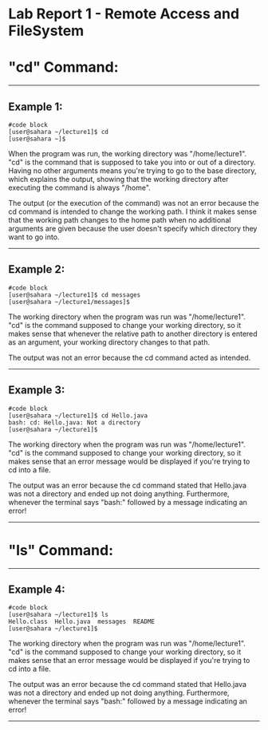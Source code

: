 # Lab Report 1 - Remote Access and FileSystem
# "cd" Command:
---
## Example 1:
```
#code block
[user@sahara ~/lecture1]$ cd
[user@sahara ~]$
```
When the program was run, the working directory was "/home/lecture1". "cd" is the command that is supposed to take you into or out of a directory.
Having no other arguments means you're trying to go to the base directory, which explains the output, showing that the working directory after executing the command is always "/home".

The output (or the execution of the command) was not an error because the cd command is intended to change the working path. I think it makes sense that the working path changes to the home path when no additional arguments are given
because the user doesn't specify which directory they want to go into.

---

## Example 2:
```
#code block
[user@sahara ~/lecture1]$ cd messages
[user@sahara ~/lecture1/messages]$
```
The working directory when the program was run was "/home/lecture1". "cd" is the command supposed to change your working directory, so it makes
sense that whenever the relative path to another directory is entered as an argument, your working directory changes to that path.

The output was not an error because the cd command acted as intended.

---

## Example 3:
```
#code block
[user@sahara ~/lecture1]$ cd Hello.java
bash: cd: Hello.java: Not a directory
[user@sahara ~/lecture1]$ 
```
The working directory when the program was run was "/home/lecture1". "cd" is the command supposed to change your working directory, so it makes
sense that an error message would be displayed if you're trying to cd into a file.

The output was an error because the cd command stated that Hello.java was not a directory and ended up not doing anything. Furthermore, whenever
the terminal says "bash:" followed by a message indicating an error!

---

# "ls" Command:

---

## Example 4:
```
#code block
[user@sahara ~/lecture1]$ ls
Hello.class  Hello.java  messages  README
[user@sahara ~/lecture1]$ 
```
The working directory when the program was run was "/home/lecture1". "cd" is the command supposed to change your working directory, so it makes
sense that an error message would be displayed if you're trying to cd into a file.

The output was an error because the cd command stated that Hello.java was not a directory and ended up not doing anything. Furthermore, whenever
the terminal says "bash:" followed by a message indicating an error!

---

